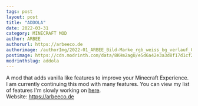 ```yaml
---
tags: post
layout: post
title: "ADDOLA"
date: 2022-03-31
category: MINECRAFT MOD
author: ARBEE
authorurl: https://arbeeco.de
authorimage: /authorImg/2022-01_ARBEE_Bild-Marke_rgb_weiss_bg_verlauf_01.png
postimage: https://cdn.modrinth.com/data/8KHm2agU/e5d6a42e3a3d8f17d1cf2a0acc3b5508b61a3d8a.png
modrinthslug: addola
---
```


A mod that adds vanilla like features to improve your Minecraft Experience.
<br>
I am currently continuing this mod with many features. You can view my list of features I'm slowly working on <a href="https://github.com/users/Arbee4ever/projects/3" target="_blank">here</a>.
<br>
Website: <a href="http://arbeeco.de" target="_blank">https://arbeeco.de</a>
